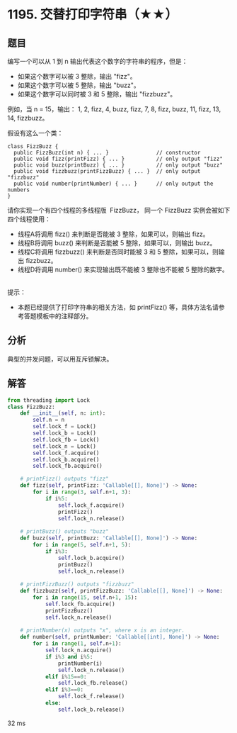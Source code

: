 # 1195. 交替打印字符串（★★）



## 题目

编写一个可以从 1 到 n 输出代表这个数字的字符串的程序，但是：
- 如果这个数字可以被 3 整除，输出 "fizz"。
- 如果这个数字可以被 5 整除，输出 "buzz"。
- 如果这个数字可以同时被 3 和 5 整除，输出 "fizzbuzz"。

例如，当 n = 15，输出： 1, 2, fizz, 4, buzz, fizz, 7, 8, fizz, buzz, 11, fizz, 13, 14, fizzbuzz。

假设有这么一个类：

    class FizzBuzz {
      public FizzBuzz(int n) { ... }               // constructor
      public void fizz(printFizz) { ... }          // only output "fizz"
      public void buzz(printBuzz) { ... }          // only output "buzz"
      public void fizzbuzz(printFizzBuzz) { ... }  // only output "fizzbuzz"
      public void number(printNumber) { ... }      // only output the numbers
    }

请你实现一个有四个线程的多线程版  FizzBuzz， 同一个 FizzBuzz 实例会被如下四个线程使用：
- 线程A将调用 fizz() 来判断是否能被 3 整除，如果可以，则输出 fizz。
- 线程B将调用 buzz() 来判断是否能被 5 整除，如果可以，则输出 buzz。
- 线程C将调用 fizzbuzz() 来判断是否同时能被 3 和 5 整除，如果可以，则输出 fizzbuzz。
- 线程D将调用 number() 来实现输出既不能被 3 整除也不能被 5 整除的数字。
 

提示：
- 本题已经提供了打印字符串的相关方法，如 printFizz() 等，具体方法名请参考答题模板中的注释部分。


 
## 分析

典型的并发问题，可以用互斥锁解决。

## 解答

```python
from threading import Lock
class FizzBuzz:
    def __init__(self, n: int):
        self.n = n
        self.lock_f = Lock()
        self.lock_b = Lock()
        self.lock_fb = Lock()
        self.lock_n = Lock()
        self.lock_f.acquire()
        self.lock_b.acquire()
        self.lock_fb.acquire()

    # printFizz() outputs "fizz"
    def fizz(self, printFizz: 'Callable[[], None]') -> None:
        for i in range(3, self.n+1, 3):
            if i%5:
                self.lock_f.acquire()
                printFizz()
                self.lock_n.release()
    	
    # printBuzz() outputs "buzz"
    def buzz(self, printBuzz: 'Callable[[], None]') -> None:
        for i in range(5, self.n+1, 5):
            if i%3:
                self.lock_b.acquire()
                printBuzz()
                self.lock_n.release()
    	
    # printFizzBuzz() outputs "fizzbuzz"
    def fizzbuzz(self, printFizzBuzz: 'Callable[[], None]') -> None:
        for i in range(15, self.n+1, 15):
            self.lock_fb.acquire()
            printFizzBuzz()
            self.lock_n.release()
        
    # printNumber(x) outputs "x", where x is an integer.
    def number(self, printNumber: 'Callable[[int], None]') -> None:
        for i in range(1, self.n+1):
            self.lock_n.acquire()
            if i%3 and i%5:
                printNumber(i)
                self.lock_n.release()
            elif i%15==0:
                self.lock_fb.release()
            elif i%3==0:
                self.lock_f.release()
            else:
                self.lock_b.release()
```
32 ms

